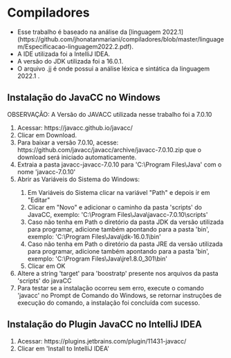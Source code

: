# Compiladores

<ul>
    <li> Esse trabalho é baseado na análise da [linguagem 2022.1](https://github.com/jhonatanmariani/compiladores/blob/master/linguagem/Especificacao-linguagem2022.2.pdf). </li>
    <li> A IDE utilizada foi a IntelliJ IDEA. </li>
    <li> A versão do JDK utilizada foi a 16.0.1. </li>
    <li> O arquivo .jj é onde possui a análise léxica e sintática da linguagem 2022.1 . </li>
</ul>

## Instalação do JavaCC no Windows

OBSERVAÇÃO: A Versão do JAVACC utilizada nesse trabalho foi a 7.0.10

<ol>
    <li> Acessar: https://javacc.github.io/javacc/ </li>
    <li> Clicar em Download. </li>
    <li> Para baixar a versão 7.0.10, acesse: https://github.com/javacc/javacc/archive/javacc-7.0.10.zip que o download será iniciado automaticamente. </li>
    <li> Extraia a pasta javacc-javacc-7.0.10 para 'C:\Program Files\Java' com o nome 'javacc-7.0.10'</li>
    <li> Abrir as Variáveis do Sistema do Windows:</li>
        <ol>
            <li> Em Variáveis do Sistema clicar na variável "Path" e depois ir em "Editar"  </li> 
            <li> Clicar em "Novo" e adicionar o caminho da pasta 'scripts' do JavaCC, exemplo: 'C:\Program Files\Java\javacc-7.0.10\scripts'
            <li> Caso não tenha em Path o diretório da pasta JDK da versão utilizada para programar, adicione também apontando para a pasta 'bin', exemplo: 'C:\Program Files\Java\jdk-16.0.1\bin' </li>
            <li> Caso não tenha em Path o diretório da pasta JRE da versão utilizada para programar, adicione também apontando para a pasta 'bin', exemplo: 'C:\Program Files\Java\jre1.8.0_301\bin'  </li>
            <li> Clicar em OK </li>
        </ol>
    <li> Altere a string 'target' para 'boostratp' presente nos arquivos da pasta 'scripts' do javaCC </li>
    <li> Para testar se a instalação ocorreu sem erro, execute o comando 'javacc' no Prompt de Comando do Windows, se retornar instruções de execução do comando, a instalação foi concluída com sucesso. </li>
</ol>

## Instalação do Plugin JavaCC no IntelliJ IDEA

<ol>
    <li> Acessar: https://plugins.jetbrains.com/plugin/11431-javacc/ </li>
    <li> Clicar em 'Install to IntelliJ IDEA' </li>
</ol>